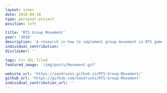 ```yaml
---
layout: inner
date: 2018-04-10
type: personal-project
position: left

title: 'RTS Group Movement'
year: '2018'
description: 'A research in how to implement group movement in RTS games. It follows a tile-based approach, mixing the A* algorithm for the pathfinding with a set of rules for the movement. It is in C++. It is a solo project.'
individual_contribution: ''
disclaimer: ''

tags: C++ SDL Tiled
featured_image: '/img/posts/Movement.gif'

website_url: 'https://sandruski.github.io/RTS-Group-Movement/'
github_url: 'https://github.com/Sandruski/RTS-Group-Movement'
individual_contribution_url: ''
---
```

